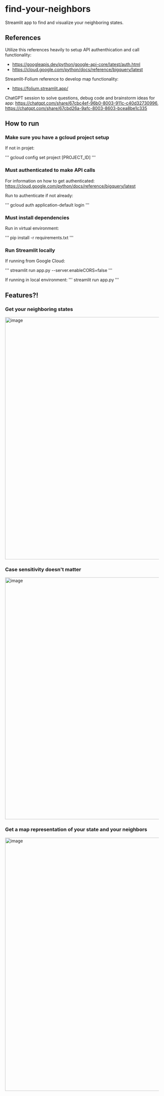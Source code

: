 # find-your-neighbors

Streamlit app to find and visualize your neighboring states.

## References

Utilize this references heavily to setup API authenthication and call functionality:

- https://googleapis.dev/python/google-api-core/latest/auth.html
- https://cloud.google.com/python/docs/reference/bigquery/latest

Streamlit-Folium reference to develop map functionality:
- https://folium.streamlit.app/

ChatGPT session to solve questions, debug code and brainstorm ideas for app: https://chatgpt.com/share/67cbc4ef-96b0-8003-911c-c40d32730996, https://chatgpt.com/share/67cbd26a-9afc-8003-8603-bcea8be1c335

## How to run

### Make sure you have a gcloud project setup

If not in projet:

'''
gcloud config set project [PROJECT_ID]
'''

### Must authenticated to make API calls

For information on how to get authenticated: https://cloud.google.com/python/docs/reference/bigquery/latest

Run to authenticate if not already:

'''
gcloud auth application-default login
'''

### Must install dependencies
Run in virtual environment:

'''
pip install -r requirements.txt
'''

### Run Streamlit locally

If running from Google Cloud: 

'''
streamlit run app.py --server.enableCORS=false
'''

If running in local environment:
'''
streamlit run app.py
'''
## Features?!

### Get your neighboring states

<img width="794" alt="image" src="https://github.com/user-attachments/assets/d549386f-d2e9-4ede-bfbb-65cfdd84afc2" />

### Case sensitivity doesn't matter
<img width="793" alt="image" src="https://github.com/user-attachments/assets/ae5b6326-26cb-4678-8f53-be297fd6866b" />

### Get a map representation of your state and your neighbors

<img width="830" alt="image" src="https://github.com/user-attachments/assets/2e341933-35a4-48a3-92d8-f483eb0d2863" />



